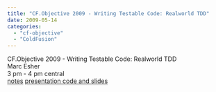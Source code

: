 ```yaml
---
title: "CF.Objective 2009 - Writing Testable Code: Realworld TDD"
date: 2009-05-14
categories: 
  - "cf-objective"
  - "ColdFusion"
---
```


CF.Objective 2009 - Writing Testable Code: Realworld TDD  
Marc Esher  
3 pm - 4 pm central  
[notes](http://docs.google.com/Doc?id=dc2sb454_215fcvmh5cz) [presentation code and slides](http://mxunit.org/doc/index.cfm#cfmeetup)
